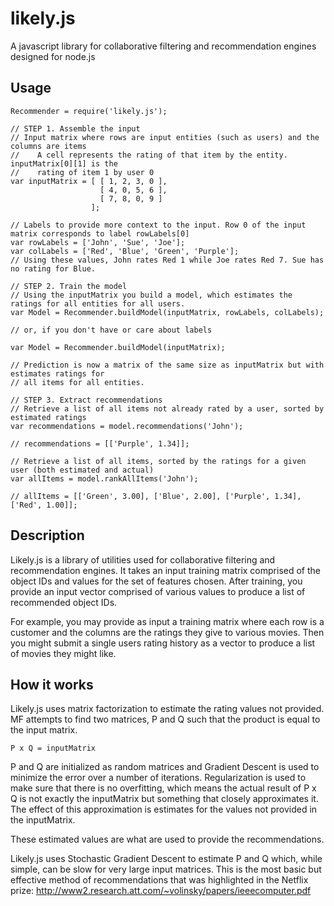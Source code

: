likely.js
=========
A javascript library for collaborative filtering and recommendation engines designed for node.js

Usage 
---------
    
    Recommender = require('likely.js');
    
    // STEP 1. Assemble the input
    // Input matrix where rows are input entities (such as users) and the columns are items
    //    A cell represents the rating of that item by the entity. inputMatrix[0][1] is the 
    //    rating of item 1 by user 0
    var inputMatrix = [ [ 1, 2, 3, 0 ],
                        [ 4, 0, 5, 6 ],
                        [ 7, 8, 0, 9 ]
                      ];
                      
    // Labels to provide more context to the input. Row 0 of the input matrix corresponds to label rowLabels[0]
    var rowLabels = ['John', 'Sue', 'Joe'];
    var colLabels = ['Red', 'Blue', 'Green', 'Purple'];
    // Using these values, John rates Red 1 while Joe rates Red 7. Sue has no rating for Blue.

	// STEP 2. Train the model
	// Using the inputMatrix you build a model, which estimates the ratings for all entities for all users. 
	var Model = Recommender.buildModel(inputMatrix, rowLabels, colLabels);
    
    // or, if you don't have or care about labels
    
    var Model = Recommender.buildModel(inputMatrix);
    
    // Prediction is now a matrix of the same size as inputMatrix but with estimates ratings for
    // all items for all entities. 
    
    // STEP 3. Extract recommendations
	// Retrieve a list of all items not already rated by a user, sorted by estimated ratings
	var recommendations = model.recommendations('John');
	
	// recommendations = [['Purple', 1.34]];

	// Retrieve a list of all items, sorted by the ratings for a given user (both estimated and actual)
	var allItems = model.rankAllItems('John');
	
	// allItems = [['Green', 3.00], ['Blue', 2.00], ['Purple', 1.34], ['Red', 1.00]];

Description
---------
Likely.js is a library of utilities used for collaborative filtering and recommendation engines. It takes an input
training matrix comprised of the object IDs and values for the set of features chosen. After training, you provide
an input vector comprised of various values to produce a list of recommended object IDs. 

For example, you may provide as input a training matrix where each row is a customer and the columns are the ratings they give 
to various movies. Then you might submit a single users rating history as a vector to produce a list of movies they might like.

How it works
---------
Likely.js uses matrix factorization to estimate the rating values not provided. MF attempts to find two matrices, P and Q 
such that the product is equal to the input matrix. 

    P x Q = inputMatrix
    
P and Q are initialized as random matrices and Gradient Descent is used to minimize the error over a number of iterations.
Regularization is used to make sure that there is no overfitting, which means the actual result of P x Q is not exactly
the inputMatrix but something that closely approximates it. The effect of this approximation is estimates for the 
values not provided in the inputMatrix. 

These estimated values are what are used to provide the recommendations.

Likely.js uses Stochastic Gradient Descent to estimate P and Q which, while simple, can be slow for very large input matrices.
This is the most basic but effective method of recommendations that was highlighted in the Netflix prize: 
http://www2.research.att.com/~volinsky/papers/ieeecomputer.pdf 
